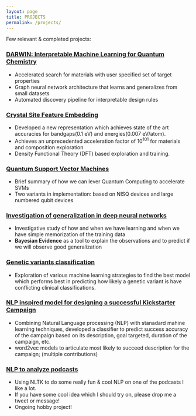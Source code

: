 ```yaml
---
layout: page
title: PROJECTS
permalink: /projects/
---
```


Few relevant & completed projects:

### [DARWIN: Interpretable Machine Learning for Quantum Chemistry](https://arxiv.org/abs/2101.04383)
 * Accelerated search for materials with user specified set of target properties
 * Graph neural network architecture that learns and generalizes from small datasets
 * Automated discovery pipeline for interpretable design rules

### [Crystal Site Feature Embedding](https://www.cell.com/matter/fulltext/S2590-2385(20)30187-9)
  * Developed a new representation which achieves state of the art accuracies for bandgaps(0.1 eV) and energies(0.007 eV/atom). 
  * Achieves an unprecedented acceleration factor of 10<sup>101</sup> for materials and composition exploration
  * Density Functional Theory (DFT) based exploration and training. 

### [Quantum Support Vector Machines](https://github.com/hitarth64/quantum_SVM)
  * Brief summary of how we can lever Quantum Computing to accelerate SVMs
  * Two variants in implementation: based on NISQ devices and large numbered qubit devices
  
### [Investigation of generalization in deep neural networks](generalization_nn.pdf)
  * Investigative study of how and when we have learning and when we have simple memorization of the training data
  * **Bayesian Evidence** as a tool to explain the observations and to predict if we will observe good generalization

### [Genetic variants classification](https://github.com/hitarth64/statistical-learning/tree/master/project)
  * Exploration of various machine learning strategies to find the best model which performs best in predicting how likely a genetic variant is have conflicting clinical classifications.
  
### [NLP inspired model for designing a successful Kickstarter Campaign](https://github.com/yanchenm/dessa-comp)
 * Combining Natural Language processing (NLP) with stanadard mahine learning techniques, developed a classifier to predict success accuracy of the campaign based on its description, goal targeted, duration of the campaign, etc.
 * word2vec models to articulate most likely to succeed description for the campaign; (multiple contributions) 

### [NLP to analyze podcasts](https://github.com/hitarth64/nltk_podcast)
 * Using NLTK to do some really fun & cool NLP on one of the podcasts I like a lot. 
 * If you have some cool idea which I should try on, please drop me a tweet or message!
 * Ongoing hobby project!
